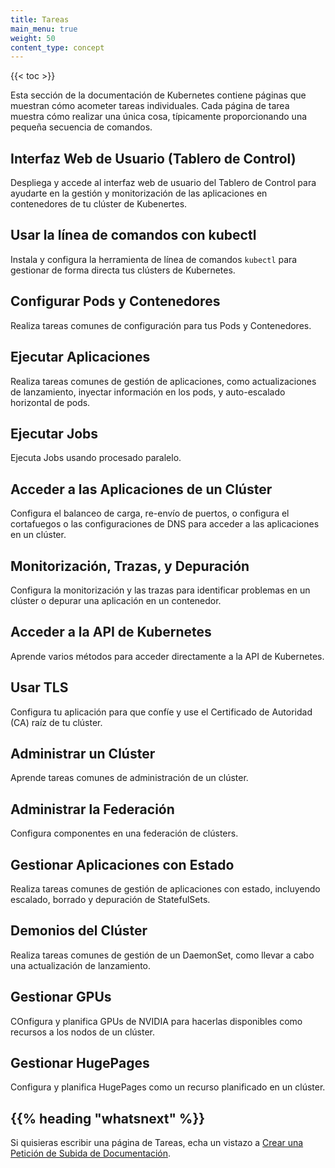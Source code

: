 ```yaml
---
title: Tareas
main_menu: true
weight: 50
content_type: concept
---
```


{{< toc >}}

<!-- overview -->

Esta sección de la documentación de Kubernetes contiene páginas que
muestran cómo acometer tareas individuales. Cada página de tarea muestra cómo
realizar una única cosa, típicamente proporcionando una pequeña secuencia de comandos.



<!-- body -->

## Interfaz Web de Usuario (Tablero de Control)

Despliega y accede al interfaz web de usuario del Tablero de Control para ayudarte en la gestión y monitorización de las aplicaciones en contenedores de tu clúster de Kubenertes.

## Usar la línea de comandos con kubectl

Instala y configura la herramienta de línea de comandos `kubectl` para gestionar de forma directa tus clústers de Kubernetes.

## Configurar Pods y Contenedores

Realiza tareas comunes de configuración para tus Pods y Contenedores.

## Ejecutar Aplicaciones

Realiza tareas comunes de gestión de aplicaciones, como actualizaciones de lanzamiento, inyectar información en los pods, y auto-escalado horizontal de pods.

## Ejecutar Jobs

Ejecuta Jobs usando procesado paralelo.

## Acceder a las Aplicaciones de un Clúster

Configura el balanceo de carga, re-envío de puertos, o configura el cortafuegos o las configuraciones de DNS para acceder a las aplicaciones en un clúster.

## Monitorización, Trazas, y Depuración

Configura la monitorización y las trazas para identificar problemas en un clúster o depurar una aplicación en un contenedor.

## Acceder a la API de Kubernetes

Aprende varios métodos para acceder directamente a la API de Kubernetes.

## Usar TLS

Configura tu aplicación para que confíe y use el Certificado de Autoridad (CA) raíz de tu clúster.

## Administrar un Clúster

Aprende tareas comunes de administración de un clúster.

## Administrar la Federación

Configura componentes en una federación de clústers.

## Gestionar Aplicaciones con Estado

Realiza tareas comunes de gestión de aplicaciones con estado, incluyendo escalado, borrado y depuración de StatefulSets.

## Demonios del Clúster

Realiza tareas comunes de gestión de un DaemonSet, como llevar a cabo una actualización de lanzamiento.

## Gestionar GPUs

COnfigura y planifica GPUs de NVIDIA para hacerlas disponibles como recursos a los nodos de un clúster.

## Gestionar HugePages

Configura y planifica HugePages como un recurso planificado en un clúster.



## {{% heading "whatsnext" %}}


Si quisieras escribir una página de Tareas, echa un vistazo a
[Crear una Petición de Subida de Documentación](/docs/home/contribute/create-pull-request/).


